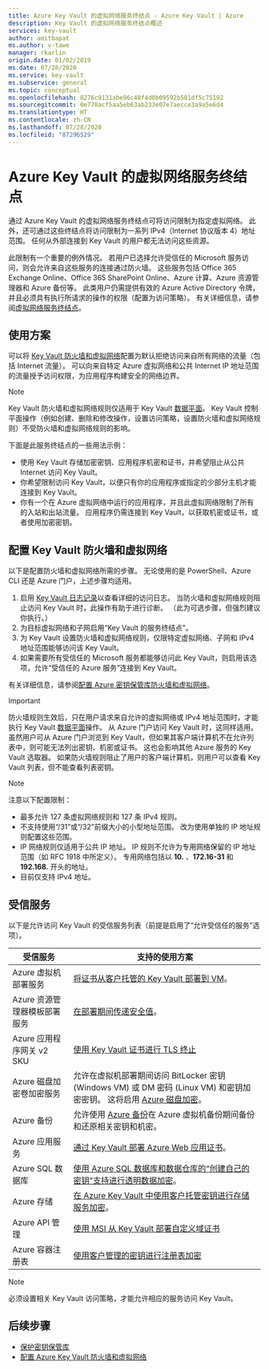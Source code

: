 ```yaml
---
title: Azure Key Vault 的虚拟网络服务终结点 - Azure Key Vault | Azure
description: Key Vault 的虚拟网络服务终结点概述
services: key-vault
author: amitbapat
ms.author: v-tawe
manager: rkarlin
origin.date: 01/02/2019
ms.date: 07/28/2020
ms.service: key-vault
ms.subservice: general
ms.topic: conceptual
ms.openlocfilehash: 8276c9131abe96c48f4d0b09592b501df5c75192
ms.sourcegitcommit: 0e778acf5aa5eb63ab233e07e7aecce3a9a5e6d4
ms.translationtype: HT
ms.contentlocale: zh-CN
ms.lasthandoff: 07/28/2020
ms.locfileid: "87296529"
---
```

# <a name="virtual-network-service-endpoints-for-azure-key-vault"></a>Azure Key Vault 的虚拟网络服务终结点

通过 Azure Key Vault 的虚拟网络服务终结点可将访问限制为指定虚拟网络。 此外，还可通过这些终结点将访问限制为一系列 IPv4（Internet 协议版本 4）地址范围。 任何从外部连接到 Key Vault 的用户都无法访问这些资源。

此限制有一个重要的例外情况。 若用户已选择允许受信任的 Microsoft 服务访问，则会允许来自这些服务的连接通过防火墙。 这些服务包括 Office 365 Exchange Online、Office 365 SharePoint Online、Azure 计算、Azure 资源管理器和 Azure 备份等。 此类用户仍需提供有效的 Azure Active Directory 令牌，并且必须具有执行所请求的操作的权限（配置为访问策略）。 有关详细信息，请参阅[虚拟网络服务终结点](../../virtual-network/virtual-network-service-endpoints-overview.md)。

## <a name="usage-scenarios"></a>使用方案

可以将 [Key Vault 防火墙和虚拟网络](network-security.md)配置为默认拒绝访问来自所有网络的流量（包括 Internet 流量）。 可以向来自特定 Azure 虚拟网络和公共 Internet IP 地址范围的流量授予访问权限，为应用程序构建安全的网络边界。

> [!NOTE]
> Key Vault 防火墙和虚拟网络规则仅适用于 Key Vault [数据平面](secure-your-key-vault.md#data-plane-access-control)。 Key Vault 控制平面操作（例如创建、删除和修改操作，设置访问策略，设置防火墙和虚拟网络规则）不受防火墙和虚拟网络规则的影响。

下面是此服务终结点的一些用法示例：

* 使用 Key Vault 存储加密密钥、应用程序机密和证书，并希望阻止从公共 Internet 访问 Key Vault。
* 你希望限制访问 Key Vault，以便只有你的应用程序或指定的少部分主机才能连接到 Key Vault。
* 你有一个在 Azure 虚拟网络中运行的应用程序，并且此虚拟网络限制了所有的入站和出站流量。 应用程序仍需连接到 Key Vault，以获取机密或证书，或者使用加密密钥。

## <a name="configure-key-vault-firewalls-and-virtual-networks"></a>配置 Key Vault 防火墙和虚拟网络

以下是配置防火墙和虚拟网络所需的步骤。 无论使用的是 PowerShell、Azure CLI 还是 Azure 门户，上述步骤均适用。

1. 启用 [Key Vault 日志记录](logging.md)以查看详细的访问日志。 当防火墙和虚拟网络规则阻止访问 Key Vault 时，此操作有助于进行诊断。 （此为可选步骤，但强烈建议你执行。）
2. 为目标虚拟网络和子网启用“Key Vault 的服务终结点”。
3. 为 Key Vault 设置防火墙和虚拟网络规则，仅限特定虚拟网络、子网和 IPv4 地址范围能够访问该 Key Vault。
4. 如果需要所有受信任的 Microsoft 服务都能够访问此 Key Vault，则启用该选项，允许“受信任的 Azure 服务”连接到 Key Vault。

有关详细信息，请参阅[配置 Azure 密钥保管库防火墙和虚拟网络](network-security.md)。

> [!IMPORTANT]
> 防火墙规则生效后，只在用户请求来自允许的虚拟网络或 IPv4 地址范围时，才能执行 Key Vault [数据平面](secure-your-key-vault.md#data-plane-access-control)操作。 从 Azure 门户访问 Key Vault 时，这同样适用。 虽然用户可从 Azure 门户浏览到 Key Vault，但如果其客户端计算机不在允许列表中，则可能无法列出密钥、机密或证书。 这也会影响其他 Azure 服务的 Key Vault 选取器。 如果防火墙规则阻止了用户的客户端计算机，则用户可以查看 Key Vault 列表，但不能查看列表密钥。


> [!NOTE]
> 注意以下配置限制：
> * 最多允许 127 条虚拟网络规则和 127 条 IPv4 规则。 
> * 不支持使用“/31”或“/32”前缀大小的小型地址范围。 改为使用单独的 IP 地址规则配置这些范围。
> * IP 网络规则仅适用于公共 IP 地址。 IP 规则不允许为专用网络保留的 IP 地址范围（如 RFC 1918 中所定义）。 专用网络包括以 **10.** 、**172.16-31** 和 **192.168.** 开头的地址。 
> * 目前仅支持 IPv4 地址。

## <a name="trusted-services"></a>受信服务

以下是允许访问 Key Vault 的受信服务列表（前提是启用了“允许受信任的服务”选项）。

|受信服务|支持的使用方案|
| --- | --- |
|Azure 虚拟机部署服务|[将证书从客户托管的 Key Vault 部署到 VM](https://blogs.technet.microsoft.com/kv/2016/09/14/updated-deploy-certificates-to-vms-from-customer-managed-key-vault/)。|
|Azure 资源管理器模板部署服务|[在部署期间传递安全值](../../azure-resource-manager/templates/key-vault-parameter.md)。|
|Azure 应用程序网关 v2 SKU|[使用 Key Vault 证书进行 TLS 终止](/application-gateway/key-vault-certs)|
|Azure 磁盘加密卷加密服务|允许在虚拟机部署期间访问 BitLocker 密钥 (Windows VM) 或 DM 密码 (Linux VM) 和密钥加密密钥。 这将启用 [Azure 磁盘加密](../../security/fundamentals/encryption-overview.md)。|
|Azure 备份|允许使用 [Azure 备份](../../backup/backup-introduction-to-azure-backup.md)在 Azure 虚拟机备份期间备份和还原相关密钥和机密。|
|Azure 应用服务|[通过 Key Vault 部署 Azure Web 应用证书](https://azure.github.io/AppService/2016/05/24/Deploying-Azure-Web-App-Certificate-through-Key-Vault.html)。|
|Azure SQL 数据库|[使用 Azure SQL 数据库和数据仓库的“创建自己的密钥”支持进行透明数据加密](../../azure-sql/database/transparent-data-encryption-byok-overview.md?view=sql-server-2017&viewFallbackFrom=azuresqldb-current)。|
|Azure 存储|[在 Azure Key Vault 中使用客户托管密钥进行存储服务加密](../../storage/common/storage-service-encryption-customer-managed-keys.md)。|
|Azure API 管理|[使用 MSI 从 Key Vault 部署自定义域证书](../../api-management/api-management-howto-use-managed-service-identity.md)|
|Azure 容器注册表|[使用客户管理的密钥进行注册表加密](../../container-registry/container-registry-customer-managed-keys.md)

<!--
|Exchange Online & SharePoint Online|Allow access to customer key for Azure Storage Service Encryption with [Customer Key](/microsoft-365/compliance/customer-key-overview).|
|Azure Information Protection|Allow access to tenant key for [Azure Information Protection.](https://docs.microsoft.com/azure/information-protection/what-is-information-protection)|
|Azure Data Lake Store|[Encryption of data in Azure Data Lake Store](../../data-lake-store/data-lake-store-encryption.md) with a customer-managed key.|
|Azure Databricks|[Fast, easy, and collaborative Apache Spark–based analytics service](../../azure-databricks/what-is-azure-databricks.md)|
|Azure Data Factory|[Fetch data store credentials in Key Vault from Data Factory](https://go.microsoft.com/fwlink/?linkid=2109491)|
|Azure Event Hubs|[Allow access to a key vault for customer-managed keys scenario](https://docs.microsoft.com/azure/event-hubs/configure-customer-managed-key)|
|Azure Service Bus|[Allow access to a key vault for customer-managed keys scenario](https://docs.microsoft.com/azure/service-bus-messaging/configure-customer-managed-key)|
|Azure Import/Export| [Use customer-managed keys in Azure Key Vault for Import/Export service](https://docs.microsoft.com/azure/storage/common/storage-import-export-encryption-key-portal)
-->

> [!NOTE]
> 必须设置相关 Key Vault 访问策略，才能允许相应的服务访问 Key Vault。

## <a name="next-steps"></a>后续步骤

* [保护密钥保管库](secure-your-key-vault.md)
* [配置 Azure Key Vault 防火墙和虚拟网络](network-security.md)
